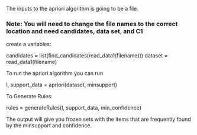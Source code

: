The inputs to the apriori algorithm is going to be a file. 

### Note: You will need to change the file names to the correct location and need candidates, data set, and C1 
create a variables:

candidates = list(find_candidates(read_data1(filename)))
dataset = read_data1(filename)

To run the apriori algorithm you can run 

l, support_data = apriori(dataset, minsupport)

To Generate Rules:

rules = generateRules(l, support_data, min_confidence) 

The output will give you frozen sets with the items that are frequently found by the minsupport and confidence. 
